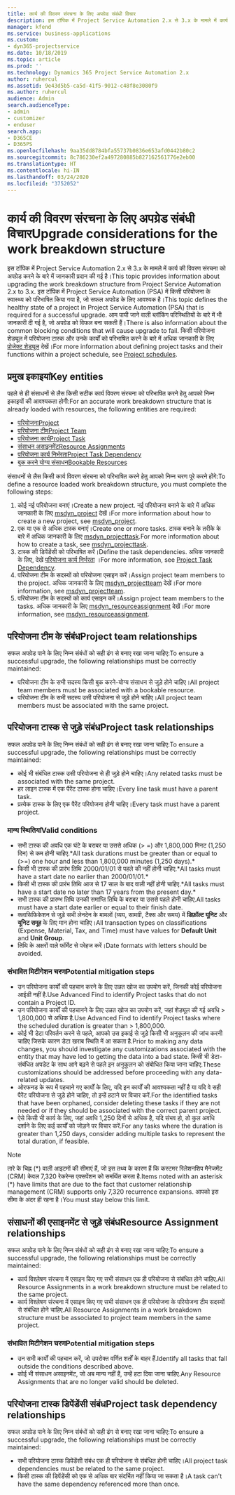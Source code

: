```yaml
---
title: कार्य की विवरण संरचना के लिए अपग्रेड संबंधी विचार
description: इस टॉपिक में Project Service Automation 2.x से 3.x के मामले में कार्य की विवरण संरचना को अपग्रेड करने के बारे में जानकारी प्रदान की गई है।
manager: kfend
ms.service: business-applications
ms.custom:
- dyn365-projectservice
ms.date: 10/18/2019
ms.topic: article
ms.prod: ''
ms.technology: Dynamics 365 Project Service Automation 2.x
author: ruhercul
ms.assetid: 9e43d5b5-ca5d-41f5-9012-c48f8e3080f9
ms.author: ruhercul
audience: Admin
search.audienceType:
- admin
- customizer
- enduser
search.app:
- D365CE
- D365PS
ms.openlocfilehash: 9aa35dd8784bfa55737b0836e653afd0442b80c2
ms.sourcegitcommit: 8c786230ef2a497280885b827162561776e2eb00
ms.translationtype: HT
ms.contentlocale: hi-IN
ms.lasthandoff: 03/24/2020
ms.locfileid: "3752052"
---
```

# <a name="upgrade-considerations-for-the-work-breakdown-structure"></a><span data-ttu-id="4afde-103">कार्य की विवरण संरचना के लिए अपग्रेड संबंधी विचार</span><span class="sxs-lookup"><span data-stu-id="4afde-103">Upgrade considerations for the work breakdown structure</span></span>
<span data-ttu-id="4afde-104">इस टॉपिक में Project Service Automation 2.x से 3.x के मामले में कार्य की विवरण संरचना को अपग्रेड करने के बारे में जानकारी प्रदान की गई है।</span><span class="sxs-lookup"><span data-stu-id="4afde-104">This topic provides information about upgrading the work breakdown structure from Project Service Automation 2.x to 3.x.</span></span> <span data-ttu-id="4afde-105">इस टॉपिक में Project Service Automation (PSA) में किसी परियोजना के स्वास्थ्य को परिभाषित किया गया है, जो सफल अपग्रेड के लिए आवश्यक है।</span><span class="sxs-lookup"><span data-stu-id="4afde-105">This topic defines the healthy state of a project in Project Service Automation (PSA) that is required for a successful upgrade.</span></span> <span data-ttu-id="4afde-106">आम पायी जाने वाली ब्लॉकिंग परिस्थितियों के बारे में भी जानकारी दी गई है, जो अपग्रेड को विफल बना सकती हैं।</span><span class="sxs-lookup"><span data-stu-id="4afde-106">There is also information about the common blocking conditions that will cause upgrade to fail.</span></span> <span data-ttu-id="4afde-107">किसी परियोजना शेड्यूल में परियोजना टास्क और उनके कार्यों को परिभाषित करने के बारे में अधिक जानकारी के लिए [प्रोजेक्ट शेड्यूल](project-creating.md) देखें।</span><span class="sxs-lookup"><span data-stu-id="4afde-107">For more information about defining project tasks and their functions within a project schedule, see [Project schedules](project-creating.md).</span></span>

## <a name="key-entities"></a><span data-ttu-id="4afde-108">प्रमुख इकाइयां</span><span class="sxs-lookup"><span data-stu-id="4afde-108">Key entities</span></span>
<span data-ttu-id="4afde-109">पहले से ही संसाधनों से लैस किसी सटीक कार्य विवरण संरचना को परिभाषित करने हेतु आपको निम्न इकाइयों की आवश्यकता होगी:</span><span class="sxs-lookup"><span data-stu-id="4afde-109">For an accurate work breakdown structure that is already loaded with resources, the following entities are required:</span></span>

- [<span data-ttu-id="4afde-110">परियोजना</span><span class="sxs-lookup"><span data-stu-id="4afde-110">Project</span></span>](../developer/entities/msdyn_project.md)
- [<span data-ttu-id="4afde-111">परियोजना टीम</span><span class="sxs-lookup"><span data-stu-id="4afde-111">Project Team</span></span>](../developer/entities/msdyn_projectteam.md)
- [<span data-ttu-id="4afde-112">परियोजना कार्य</span><span class="sxs-lookup"><span data-stu-id="4afde-112">Project Task</span></span>](../developer/entities/msdyn_projecttask.md)
- [<span data-ttu-id="4afde-113">संसाधन असाइनमेंट</span><span class="sxs-lookup"><span data-stu-id="4afde-113">Resource Assignments</span></span>](../developer/entities/msdyn_resourceassignment.md)
- [<span data-ttu-id="4afde-114">परियोजना कार्य निर्भरता</span><span class="sxs-lookup"><span data-stu-id="4afde-114">Project Task Dependency</span></span>](../developer/entities/msdyn_projecttaskdependency.md)
- [<span data-ttu-id="4afde-115">बुक करने योग्य संसाधन</span><span class="sxs-lookup"><span data-stu-id="4afde-115">Bookable Resources</span></span>](../developer/entities/bookableresource.md)

<span data-ttu-id="4afde-116">संसाधनों से लैस किसी कार्य विवरण संरचना को परिभाषित करने हेतु आपको निम्न चरण पूरे करने होंगे:</span><span class="sxs-lookup"><span data-stu-id="4afde-116">To define a resource loaded work breakdown structure, you must complete the following steps:</span></span>

1. <span data-ttu-id="4afde-117">कोई नई परियोजना बनाएं।</span><span class="sxs-lookup"><span data-stu-id="4afde-117">Create a new project.</span></span> <span data-ttu-id="4afde-118">नई परियोजना बनाने के बारे में अधिक जानकारी के लिए [msdyn_project](../developer/entities/msdyn_project.md) देखें।</span><span class="sxs-lookup"><span data-stu-id="4afde-118">For more information about how to create a new project, see [msdyn_project](../developer/entities/msdyn_project.md).</span></span>
2. <span data-ttu-id="4afde-119">एक या एक से अधिक टास्क बनाएं।</span><span class="sxs-lookup"><span data-stu-id="4afde-119">Create one or more tasks.</span></span> <span data-ttu-id="4afde-120">टास्क बनाने के तरीके के बारे में अधिक जानकारी के लिए [msdyn_projecttask](../developer/entities/msdyn_projecttask.md).</span><span class="sxs-lookup"><span data-stu-id="4afde-120">For more information about how to create a task, see [msdyn_projecttask](../developer/entities/msdyn_projecttask.md).</span></span>
3. <span data-ttu-id="4afde-121">टास्क की डिपेंडेंसी को परिभाषित करें।</span><span class="sxs-lookup"><span data-stu-id="4afde-121">Define the task dependencies.</span></span> <span data-ttu-id="4afde-122">अधिक जानकारी के लिए, देखें [परियोजना कार्य निर्भरता](../developer/entities/msdyn_projecttaskdependency.md) ।</span><span class="sxs-lookup"><span data-stu-id="4afde-122">For more information, see [Project Task Dependency](../developer/entities/msdyn_projecttaskdependency.md).</span></span>
4. <span data-ttu-id="4afde-123">परियोजना टीम के सदस्यों को परियोजना एसाइन करें।</span><span class="sxs-lookup"><span data-stu-id="4afde-123">Assign project team members to the project.</span></span> <span data-ttu-id="4afde-124">अधिक जानकारी के लिए [msdyn_projectteam](../developer/entities/msdyn_projectteam.md) देखें।</span><span class="sxs-lookup"><span data-stu-id="4afde-124">For more information, see [msdyn_projectteam](../developer/entities/msdyn_projectteam.md).</span></span>
5. <span data-ttu-id="4afde-125">परियोजना टीम के सदस्यों को कार्य एसाइन करें।</span><span class="sxs-lookup"><span data-stu-id="4afde-125">Assign project team members to the tasks.</span></span> <span data-ttu-id="4afde-126">अधिक जानकारी के लिए [msdyn_resourceassignment](../developer/entities/msdyn_resourceassignment.md) देखें।</span><span class="sxs-lookup"><span data-stu-id="4afde-126">For more information, see [msdyn_resourceassignment](../developer/entities/msdyn_resourceassignment.md).</span></span>

## <a name="project-team-relationships"></a><span data-ttu-id="4afde-127">परियोजना टीम के संबंध</span><span class="sxs-lookup"><span data-stu-id="4afde-127">Project team relationships</span></span>

<span data-ttu-id="4afde-128">सफल अपग्रेड पाने के लिए निम्न संबंधों को सही ढंग से बनाए रखा जाना चाहिए:</span><span class="sxs-lookup"><span data-stu-id="4afde-128">To ensure a successful upgrade, the following relationships must be correctly maintained:</span></span>
- <span data-ttu-id="4afde-129">परियोजना टीम के सभी सदस्य किसी बुक करने-योग्य संसाधन से जुड़े होने चाहिए।</span><span class="sxs-lookup"><span data-stu-id="4afde-129">All project team members must be associated with a bookable resource.</span></span>
- <span data-ttu-id="4afde-130">परियोजना टीम के सभी सदस्य उसी परियोजना से जुड़े होने चाहिए।</span><span class="sxs-lookup"><span data-stu-id="4afde-130">All project team members must be associated with the same project.</span></span> 

## <a name="project-task-relationships"></a><span data-ttu-id="4afde-131">परियोजना टास्क से जुड़े संबंध</span><span class="sxs-lookup"><span data-stu-id="4afde-131">Project task relationships</span></span>
<span data-ttu-id="4afde-132">सफल अपग्रेड पाने के लिए निम्न संबंधों को सही ढंग से बनाए रखा जाना चाहिए:</span><span class="sxs-lookup"><span data-stu-id="4afde-132">To ensure a successful upgrade, the following relationships must be correctly maintained:</span></span>

- <span data-ttu-id="4afde-133">कोई भी संबंधित टास्क उसी परियोजना से ही जुड़े होने चाहिए।</span><span class="sxs-lookup"><span data-stu-id="4afde-133">Any related tasks must be associated with the same project.</span></span>
- <span data-ttu-id="4afde-134">हर लाइन टास्क में एक पैरेंट टास्क होना चाहिए।</span><span class="sxs-lookup"><span data-stu-id="4afde-134">Every line task must have a parent task.</span></span>
- <span data-ttu-id="4afde-135">प्रत्येक टास्क के लिए एक पैरेंट परियोजना होनी चाहिए।</span><span class="sxs-lookup"><span data-stu-id="4afde-135">Every task must have a parent project.</span></span>

### <a name="valid-conditions"></a><span data-ttu-id="4afde-136">मान्य स्थितियां</span><span class="sxs-lookup"><span data-stu-id="4afde-136">Valid conditions</span></span>

- <span data-ttu-id="4afde-137">सभी टास्क की अवधि एक घंटे के बराबर या उससे अधिक (> =) और 1,800,000 मिनट (1,250 दिन) से कम होनी चाहिए.\*</span><span class="sxs-lookup"><span data-stu-id="4afde-137">All task durations must be greater than or equal to (>=) one hour and less than 1,800,000 minutes (1,250 days).\*</span></span>
- <span data-ttu-id="4afde-138">किसी भी टास्क की प्रारंभ तिथि 2000/01/01 से पहले की नहीं होनी चाहिए.\*</span><span class="sxs-lookup"><span data-stu-id="4afde-138">All tasks must have a start date no earlier than 2000/01/01.\*</span></span>
- <span data-ttu-id="4afde-139">किसी भी टास्क की प्रारंभ तिथि आज से 17 साल के बाद वाली नहीं होनी चाहिए.\*</span><span class="sxs-lookup"><span data-stu-id="4afde-139">All tasks must have a start date no later than 17 years from the present day.\*</span></span>
- <span data-ttu-id="4afde-140">सभी टास्क की प्रारम्भ तिथि उनकी समाप्ति तिथि के बराबर या उससे पहले होनी चाहिए.</span><span class="sxs-lookup"><span data-stu-id="4afde-140">All tasks must have a start date earlier or equal to their finish date.</span></span>
- <span data-ttu-id="4afde-141">क्लासिफिकेशन से जुड़े सभी लेनदेन के मामलों (व्यय, सामग्री, टैक्स और समय) में **डिफ़ॉल्ट यूनिट** और **यूनिट समूह** के लिए मान होना चाहिए।</span><span class="sxs-lookup"><span data-stu-id="4afde-141">All transaction types on classifications (Expense, Material, Tax, and Time) must have values for **Default Unit** and **Unit Group**.</span></span>
- <span data-ttu-id="4afde-142">तिथि के अक्षरों वाले फॉर्मेट से परेहज करें।</span><span class="sxs-lookup"><span data-stu-id="4afde-142">Date formats with letters should be avoided.</span></span>

### <a name="potential-mitigation-steps"></a><span data-ttu-id="4afde-143">संभावित मिटीगेशन चरण</span><span class="sxs-lookup"><span data-stu-id="4afde-143">Potential mitigation steps</span></span>
- <span data-ttu-id="4afde-144">उन परियोजना कार्यों की पहचान करने के लिए उन्नत खोज का उपयोग करें, जिनकी कोई परियोजना आईडी नहीं है.</span><span class="sxs-lookup"><span data-stu-id="4afde-144">Use Advanced Find to identify Project tasks that do not contain a Project ID.</span></span>
- <span data-ttu-id="4afde-145">उन परियोजना कार्यों की पहचानने के लिए उन्नत खोज का उपयोग करें, जहां शेड्यूल की गई अवधि > 1,800,000 से अधिक है.</span><span class="sxs-lookup"><span data-stu-id="4afde-145">Use Advanced Find to identify Project tasks where the scheduled duration is greater than > 1,800,000.</span></span>
- <span data-ttu-id="4afde-146">कोई भी डेटा परिवर्तन करने से पहले, आपको उस इकाई से जुड़े किसी भी अनुकूलन की जांच करनी चाहिए जिसके कारण डेटा खराब स्थिति में आ सकता है.</span><span class="sxs-lookup"><span data-stu-id="4afde-146">Prior to making any data changes, you should investigate any customizations associated with the entity that may have led to getting the data into a bad state.</span></span> <span data-ttu-id="4afde-147">किसी भी डेटा-संबंधित अपडेट के साथ आगे बढ़ने से पहले इन अनुकूलन को संबोधित किया जाना चाहिए.</span><span class="sxs-lookup"><span data-stu-id="4afde-147">These customizations should be addressed before proceeding with any data-related updates.</span></span>
- <span data-ttu-id="4afde-148">ओरफनड के रूप में पहचाने गए कार्यों के लिए, यदि इन कार्यों की आवश्यकता नहीं है या यदि वे सही पैरेंट परियोजना से जुड़े होने चाहिए, तो इन्हें हटाने पर विचार करें.</span><span class="sxs-lookup"><span data-stu-id="4afde-148">For the identified tasks that have been orphaned, consider deleting these tasks if they are not needed or if they should be associated with the correct parent project.</span></span>
- <span data-ttu-id="4afde-149">ऐसे किसी भी कार्य के लिए, जहां अवधि 1,250 दिनों से अधिक है, यदि संभव हो, तो कुल अवधि दर्शाने के लिए कई कार्यों को जोड़ने पर विचार करें.</span><span class="sxs-lookup"><span data-stu-id="4afde-149">For any tasks where the duration is greater than 1,250 days, consider adding multiple tasks to represent the total duration, if feasible.</span></span>

> [!NOTE]
> <span data-ttu-id="4afde-150">तारे के चिह्न (\*) वाली आइटमों की सीमाएं हैं, जो इस तथ्य के कारण हैं कि कस्टमर रिलेशनशिप मैनेजमेंट (CRM) केवल 7,320 रेकरेन्स एक्सपेंशन को समर्थित करता है.</span><span class="sxs-lookup"><span data-stu-id="4afde-150">Items noted with an asterisk (\*) have limits that are due to the fact that customer relationship management (CRM) supports only 7,320 recurrence expansions.</span></span> <span data-ttu-id="4afde-151">आपको इस सीमा के अंदर ही रहना है।</span><span class="sxs-lookup"><span data-stu-id="4afde-151">You must stay below this limit.</span></span>

## <a name="resource-assignment-relationships"></a><span data-ttu-id="4afde-152">संसाधनों की एसाइनमेंट से जुड़े संबंध</span><span class="sxs-lookup"><span data-stu-id="4afde-152">Resource Assignment relationships</span></span>
<span data-ttu-id="4afde-153">सफल अपग्रेड पाने के लिए निम्न संबंधों को सही ढंग से बनाए रखा जाना चाहिए:</span><span class="sxs-lookup"><span data-stu-id="4afde-153">To ensure a successful upgrade, the following relationships must be correctly maintained:</span></span>

- <span data-ttu-id="4afde-154">कार्य विश्लेषण संरचना में एसाइन किए गए सभी संसाधन एक ही परियोजना से संबंधित होने चाहिए.</span><span class="sxs-lookup"><span data-stu-id="4afde-154">All Resource Assignments in a work breakdown structure must be related to the same project.</span></span>
- <span data-ttu-id="4afde-155">कार्य विश्लेषण संरचना में एसाइन किए गए सभी संसाधन एक ही परियोजना के परियोजना टीम सदस्यों से संबंधित होने चाहिए.</span><span class="sxs-lookup"><span data-stu-id="4afde-155">All Resource Assignments in a work breakdown structure must be associated to project team members in the same project.</span></span>

### <a name="potential-mitigation-steps"></a><span data-ttu-id="4afde-156">संभावित मिटीगेशन चरण</span><span class="sxs-lookup"><span data-stu-id="4afde-156">Potential mitigation steps</span></span>
- <span data-ttu-id="4afde-157">उन सभी कार्यों की पहचान करें, जो उपरोक्त वर्णित शर्तों के बाहर हैं.</span><span class="sxs-lookup"><span data-stu-id="4afde-157">Identify all tasks that fall outside the conditions described above.</span></span>  
- <span data-ttu-id="4afde-158">कोई भी संसाधन असाइनमेंट, जो अब मान्य नहीं हैं, उन्हें हटा दिया जाना चाहिए.</span><span class="sxs-lookup"><span data-stu-id="4afde-158">Any Resource Assignments that are no longer valid should be deleted.</span></span>

## <a name="project-task-dependency-relationships"></a><span data-ttu-id="4afde-159">परियोजना टास्क डिपेंडेंसी संबंध</span><span class="sxs-lookup"><span data-stu-id="4afde-159">Project task dependency relationships</span></span>
<span data-ttu-id="4afde-160">सफल अपग्रेड पाने के लिए निम्न संबंधों को सही ढंग से बनाए रखा जाना चाहिए:</span><span class="sxs-lookup"><span data-stu-id="4afde-160">To ensure a successful upgrade, the following relationships must be correctly maintained:</span></span>

- <span data-ttu-id="4afde-161">सभी परियोजना टास्क डिपेंडेंसी संबंध एक ही परियोजना से संबंधित होनी चाहिए।</span><span class="sxs-lookup"><span data-stu-id="4afde-161">All project task dependencies must be related to the same project.</span></span>
- <span data-ttu-id="4afde-162">किसी टास्क की डिपेंडेंसी को एक से अधिक बार संदर्भित नहीं किया जा सकता है।</span><span class="sxs-lookup"><span data-stu-id="4afde-162">A task can't have the same dependency referenced more than once.</span></span>
